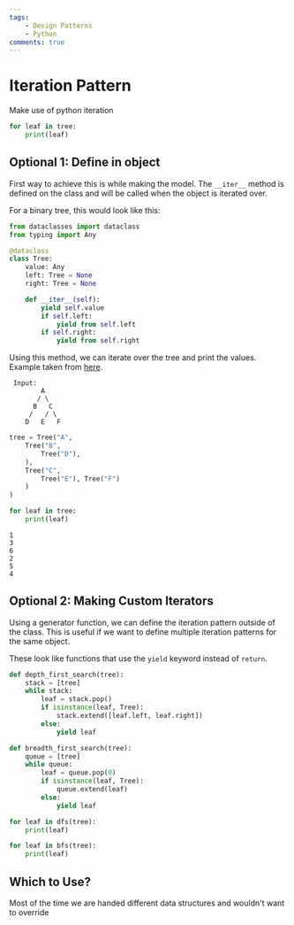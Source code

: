 ```yaml
---
tags: 
    - Design Patterns
    - Python
comments: true
---
```

# Iteration Pattern

Make use of python iteration


```python 
for leaf in tree: 
    print(leaf)
```

## Optional 1: Define in object


First way to achieve this is while making the model. The `__iter__` method is defined on the class and will be called when the object is iterated over.

For a binary tree, this would look like this: 

```python
from dataclasses import dataclass
from typing import Any

@dataclass
class Tree: 
    value: Any
    left: Tree = None
    right: Tree = None

    def __iter__(self): 
        yield self.value
        if self.left: 
            yield from self.left
        if self.right: 
            yield from self.right
```

Using this method, we can iterate over the tree and print the values. Example taken from [here](https://www.geeksforgeeks.org/difference-between-bfs-and-dfs/).

```text 
 Input:
        A
       / \
      B   C
     /   / \
    D   E   F
```

```python
tree = Tree("A", 
    Tree("B", 
        Tree("D"), 
    ), 
    Tree("C", 
        Tree("E"), Tree("F")
    )
)

for leaf in tree: 
    print(leaf)
```

```
1
3
6
2
5
4
```

## Optional 2: Making Custom Iterators

Using a generator function, we can define the iteration pattern outside of the class. This is useful if we want to define multiple iteration patterns for the same object. 

These look like functions that use the `yield` keyword instead of `return`. 


```python
def depth_first_search(tree): 
    stack = [tree]
    while stack: 
        leaf = stack.pop()
        if isinstance(leaf, Tree): 
            stack.extend([leaf.left, leaf.right])
        else: 
            yield leaf

def breadth_first_search(tree): 
    queue = [tree]
    while queue: 
        leaf = queue.pop(0)
        if isinstance(leaf, Tree): 
            queue.extend(leaf)
        else: 
            yield leaf
```

```python
for leaf in dfs(tree): 
    print(leaf)
```

```python
for leaf in bfs(tree): 
    print(leaf)
```

## Which to Use?

Most of the time we are handed different data structures and wouldn't want to override 